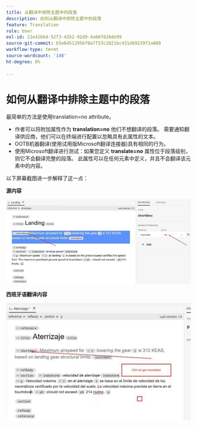```yaml
---
title: 从翻译中排除主题中的段落
description: 如何从翻译中排除主题中的段落
feature: Translation
role: User
exl-id: 21e41bb4-52f3-4352-92d9-4a60f636de99
source-git-commit: b5e64512956f0a7f33c2021bc431d69239f2a088
workflow-type: tm+mt
source-wordcount: '148'
ht-degree: 0%

---
```


# 如何从翻译中排除主题中的段落

最简单的方法是使用translation=no attribute。

+ 作者可以将附加属性作为 **translation=no** 他们不想翻译的段落。 需要通知翻译供应商，他们可以在终端进行配置以忽略具有此属性的文本。
+ OOTB机器翻译(使用试用版Microsoft翻译连接器)具有相同的行为。
+ 使用Microsoft翻译进行测试：如果您定义 **translate=no** 属性位于段落级别，则它不会翻译完整的段落。 此属性可以在任何元素中定义，并且不会翻译该元素中的内容。


以下屏幕截图进一步解释了这一点：

**源内容**

![源内容](assets/source-content.jpg)

**西班牙语翻译内容**

![西班牙语翻译内容](assets/trans-content.jpg)
